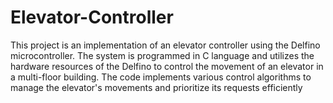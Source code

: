 # Elevator-Controller
This project is an implementation of an elevator controller using the Delfino microcontroller. The system is programmed in C language and utilizes the hardware resources of the Delfino to control the movement of an elevator in a multi-floor building. The code implements various control algorithms to manage the elevator's movements and prioritize its requests efficiently
